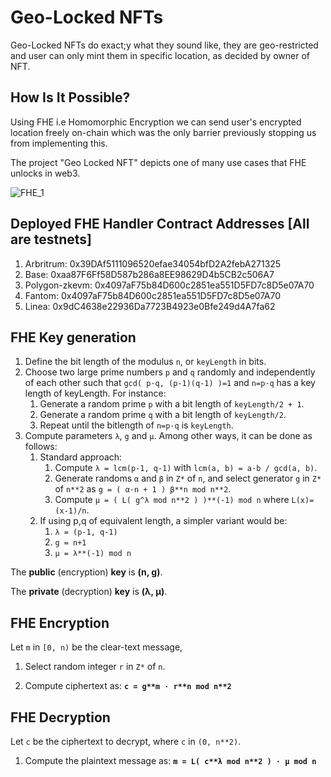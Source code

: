 # Geo-Locked NFTs

Geo-Locked NFTs do exact;y what they sound like, they are geo-restricted and user can only mint them in specific location, as decided by owner of NFT. 

## How Is It Possible?

Using FHE i.e Homomorphic Encryption we can send user's encrypted location freely on-chain which was the only barrier previously stopping us from implementing this.

The project "Geo Locked NFT" depicts one of many use cases that FHE unlocks in web3.

![FHE_1](https://github.com/Abhay-2811/geo-locked/assets/97840499/4a959929-5719-42b0-a173-aeedc8c80831)


## Deployed FHE Handler Contract Addresses [All are testnets]

1. Arbritrum: 0x39DAf5111096520efae34054bfD2A2febA271325
2. Base: 0xaa87F6Ff58D587b286a8EE98629D4b5CB2c506A7
3. Polygon-zkevm: 0x4097aF75b84D600c2851ea551D5FD7c8D5e07A70
4. Fantom: 0x4097aF75b84D600c2851ea551D5FD7c8D5e07A70
5. Linea: 0x9dC4638e22936Da7723B4923e0Bfe249d4A7fa62

## FHE Key generation

1. Define the bit length of the modulus `n`, or `keyLength` in bits.
2. Choose two large prime numbers `p` and `q` randomly and independently of each other such that `gcd( p·q, (p-1)(q-1) )=1` and `n=p·q` has a key length of keyLength. For instance:
   1. Generate a random prime `p` with a bit length of `keyLength/2 + 1`.
   2. Generate a random prime `q` with a bit length of `keyLength/2`.
   3. Repeat until the bitlength of `n=p·q` is `keyLength`.
3. Compute parameters `λ`, `g` and `μ`. Among other ways, it can be done as follows:
   1. Standard approach:
      1. Compute `λ = lcm(p-1, q-1)` with `lcm(a, b) = a·b / gcd(a, b)`.
      2. Generate randoms `α` and `β` in `Z*` of `n`, and select generator `g` in `Z*` of `n**2` as `g = ( α·n + 1 ) β**n mod n**2`.
      3. Compute `μ = ( L( g^λ mod n**2 ) )**(-1) mod n` where `L(x)=(x-1)/n`.
   2. If using p,q of equivalent length, a simpler variant would be:
      1. `λ = (p-1, q-1)`
      2. `g = n+1`
      3. `μ = λ**(-1) mod n`
   
The **public** (encryption) **key** is **(n, g)**.

The **private** (decryption) **key** is **(λ, μ)**. 
  
## FHE Encryption
Let `m` in `[0, n)` be the clear-text message,

1. Select random integer `r` in `Z*` of `n`.

2. Compute ciphertext as: **`c = g**m · r**n mod n**2`**

## FHE Decryption
Let `c` be the ciphertext to decrypt, where `c` in `(0, n**2)`.

1. Compute the plaintext message as: **`m = L( c**λ mod n**2 ) · μ mod n`**


